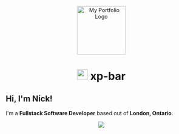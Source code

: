 <p align="center">
<img src="https://nicholasireland.ca/images/logo.svg" alt="My Portfolio Logo" width="128" height="128"/>
</p>
<h1 align="center"><img src="https://skillicons.dev/icons?i=github" width="28" height="28"/> xp-bar</h1>

<h2>Hi, I'm Nick!</h2>

I'm a **Fullstack Software Developer** based out of __London, Ontario__.

<p align="center">
    <img src="https://skillicons.dev/icons?i=php,laravel,js,ts,vue&perline=5">
</p>
